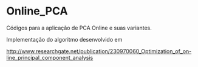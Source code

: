 Online_PCA
==========

Códigos para a aplicação de PCA Online e suas variantes.

Implementação do algoritmo desenvolvido em

http://www.researchgate.net/publication/230970060_Optimization_of_on-line_principal_component_analysis


